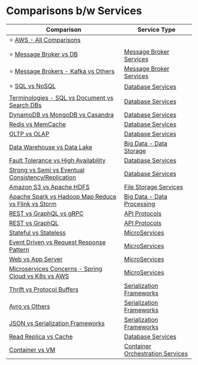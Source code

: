 # Comparisons b/w Services

| Comparison                                                                                                                | Service Type                                                          |
|---------------------------------------------------------------------------------------------------------------------------|-----------------------------------------------------------------------|
| :star: [AWS - All Comparisons](2_AWSServices/AWS-All-Comparisons.md)                                                      |                                                                       |
| :star: [Message Broker vs DB](4_MessageBrokersEDA/MessageBrokerVsDB.md)                                                   | [Message Broker Services](4_MessageBrokersEDA)                        |
| :star: [Message Brokers - Kafka vs Others](4_MessageBrokersEDA/KafkaVsRabbitMQVsSQSVsSNS.md)                              | [Message Broker Services](4_MessageBrokersEDA)                        |
| :star: [SQL vs NoSQL](3_DatabaseServices/SQLvsNoSQL.md)                                                                   | [Database Services](3_DatabaseServices)                               |
| [Terminologies - SQL vs Document vs Search DBs](3_DatabaseServices/TermsComparisons.md)                                   | [Database Services](3_DatabaseServices)                               |
| [DynamoDB vs MongoDB vs Casandra](3_DatabaseServices/DynamoDBVsMongoDBVsCasandra.md)                                      | [Database Services](3_DatabaseServices)                               |
| [Redis vs MemCache](3_DatabaseServices/8_InMemory-Databases/RedisVsMemcache.md)                                           | [Database Services](3_DatabaseServices)                               |
| [OLTP vs OLAP](3_DatabaseServices/OLTPvsOTAP.md)                                                                          | [Database Services](3_DatabaseServices)                               |
| [Data Warehouse vs Data Lake](6_BigDataServices/DataStorage/DataWarehousesVsLake.md)                                      | [Big Data - Data Storage](3_DatabaseServices)                         |
| [Fault Tolerance vs High Availability](7_PropertiesDistributedSystem/Reliability/FaultToleranceVsHighAvailability.md)     | [Database Services](3_DatabaseServices)                               |
| [Strong vs Semi vs Eventual Consistency/Replication](3_DatabaseServices/4_Consistency&Replication/Readme.md)              | [Database Services](3_DatabaseServices)                               |
| [Amazon S3 vs Apache HDFS](/11_FileStorageServicesHDFS/HDFSVsS3.md)                                                       | [File Storage Services](11_FileStorageServicesHDFS)                   |
| [Apache Spark vs Hadoop Map Reduce vs Flink vs Storm](6_BigDataServices/DataProcessing/SparkVsMapReduceVsFlinkVsStorm.md) | [Big Data - Data Processing](6_BigDataServices/DataProcessing/)       |
| [REST vs GraphQL vs gRPC](8_APIProtocols/Readme.md)                                                                       | [API Protocols](8_APIProtocols/Readme.md)                             |
| [REST vs GraphQL](8_APIProtocols/RESTvsGraphQL.md)                                                                        | [API Protocols](8_APIProtocols/Readme.md)                             |
| [Stateful vs Stateless](7_PropertiesDistributedSystem/StatefulVsStateless.md)                                             | [MicroServices](5_MicroServicesSOA)                                   |
| [Event Driven vs Request Response Pattern](4_MessageBrokersEDA/EventDrivenVsRequestResponsePattern.md)                    | [MicroServices](5_MicroServicesSOA)                                   |
| [Web vs App Server](7_PropertiesDistributedSystem/WebVsAppServer.md)                                                      | [MicroServices](5_MicroServicesSOA)                                   |
| [Microservices Concerns - Spring Cloud vs K8s vs AWS](5_MicroServicesSOA/SpringCloudVsK8sVsAWS.md)                        | [MicroServices](5_MicroServicesSOA)                                   |
| [Thrift vs Protocol Buffers](8_APIProtocols/SerializationFrameworks/ProtoBuffersVsThrift.md)                              | [Serialization Frameworks](8_APIProtocols/SerializationFrameworks)    |
| [Avro vs Others](8_APIProtocols/SerializationFrameworks/AvroVsOthers.md)                                                  | [Serialization Frameworks](8_APIProtocols/SerializationFrameworks)    |
| [JSON vs Serialization Frameworks](8_APIProtocols/DataInterchangeFormats/JSONVsSerializationFrameworks.md)                | [Serialization Frameworks](8_APIProtocols/SerializationFrameworks)    |
| [Read Replica vs Cache](3_DatabaseServices/3_ScalabilityTechniques/ReadReplicaVsCache.md)                                 | [Database Services](3_DatabaseServices)                               |
| [Container vs VM](9_Container&OrchestrationServices/ContainerVsVMs.md)                                                    | [Container Orchestration Services](9_Container&OrchestrationServices) |